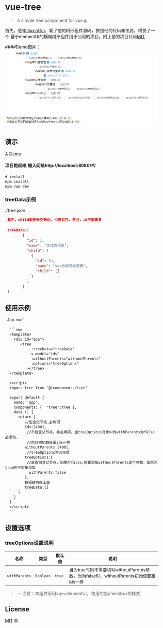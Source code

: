 # vue-tree

> A simple tree component for vue.js
>
首先，感谢[JiaxinCui](https://github.com/jiaxincui)，看了他的树形组件源码，按照他的代码和思路，模仿了一个
基于elementUI的横向树形组件用于公司的项目，附上他的项目代码[MIT](https://github.com/jiaxincui/vue-tree/blob/master/LICENSE.md)

####Demo图片：
![Image text](https://github.com/Summer-Lin/vue-tree/blob/master/src/assets/demo.png)

## 演示

A [Demo](https://jiaxincui.github.io/vue-tree/dist/)

#### 项目跑起来,输入网址http://localhost:8080/#/

```
# install
npm install
npm run dev

```
### treeData示例
./tree.json
```json
 其中，child即使是空数组，也要存在，并且，id不能重复

 treeData:[
        {
          "id": 1,
          "name": "优订购代发",
          "child": [
            {
              "id": 34,
              "name": "sea仓库商品管理",
              "child": []
            }
          ]
        }
 ]
```

## 使用示例
    `App.vue`

      ```vue
      <template>
        <div id="app">
           <tree
                :treeData="treeData"
                v-model="ids"
                :withoutParents="withoutParents"
                :options="treeOptions"
              ></tree>
      </template>

      <script>
      import tree from '@/components/tree'

      export default {
        name: 'app',
        components: {  'tree':tree },
        data () {
          return {
             //包含父节点,必填项
             ids:[400],
              //不包含父节点，非必填项，当treeOptions对象中的withParents为false必须填,
              //而且初始数值跟ids一样
             withoutParents:[400],
              //treeOptions非必填项
             treeOptions:{
              //是否包含父节点，如果为false,则要添加withoutParents这个参数，如果为true则不需要添加
               withParents:false
             },
             数据结构在上面
             treeData:[]
          }
        }
      }
      </script>
      ```

## 设置选项

### treeOptions设置说明

|名称|类型|默认值|说明|
|----|----|----|----|
|`withParents`|`Boolean`|`true`| 当为true时则不需要填写withoutParents参数，当为false时，withoutParents初始值要跟ids一样|

> -- 注意：本组件采用vue+elementUI，使用的是checkbox的样式


## License
[MIT](https://github.com/jiaxincui/vue-tree/blob/master/LICENSE.md) ©

